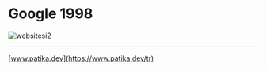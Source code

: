 # Google 1998
![websitesi2](https://user-images.githubusercontent.com/83616547/217916057-4315087e-0cf5-4349-9c57-f2df8a090ec8.JPG)
***
[www.patika.dev](https://www.patika.dev/tr)